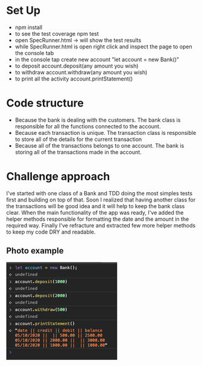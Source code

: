 # Set Up

- npm install
- to see the test coverage npm test
- open SpecRunner.html -> will show the test results
- while SpecRunner.html is open right click and inspect the page to open the console tab
- in the console tap create new account "let account = new Bank()"
- to deposit account.deposit(any amount you wish)
- to withdraw account.withdraw(any amount you wish)
- to print all the activity account.printStatement()

# Code structure

- Because the bank is dealing with the customers. The bank class is responsible for all the functions connected to the account.
- Because each transaction is unique. The transaction class is responsible to store all of the details for the current transaction
- Because all of the transactions belongs to one account. The bank is storing all of the transactions made in the account.

# Challenge approach

I've started with one class of a Bank and TDD doing the most simples tests first and building on top of that. Soon I realized that having another class for the transactions will be good idea and it will help to keep the bank class clear. When the main functionality of the app was ready, I've added the helper methods responsible for formatting the date and the amount in the required way. Finally I've refracture and extracted few more helper methods to keep my code DRY and readable.

## Photo example

![appExample](https://raw.githubusercontent.com/Iliyan-Y/bank-tech-test/main/appExample.png)
